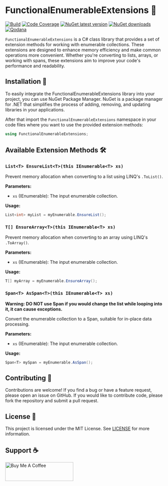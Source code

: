 
# FunctionalEnumerableExtensions 🌟

[![Build](https://github.com/ricardotondello/FunctionalEnumerableExtensions/actions/workflows/dotnet.yml/badge.svg?branch=main)](https://github.com/ricardotondello/FunctionalEnumerableExtensions/actions/workflows/dotnet.yml)
[![Code Coverage](https://img.shields.io/badge/Code%20Coverage-100%25-success?style=flat)](https://ricardotondello.github.io/FunctionalEnumerableExtensions/unittests)
[![NuGet latest version](https://badgen.net/nuget/v/FunctionalEnumerableExtensions/latest)](https://nuget.org/packages/FunctionalEnumerableExtensions)
[![NuGet downloads](https://img.shields.io/nuget/dt/FunctionalEnumerableExtensions)](https://www.nuget.org/packages/FunctionalEnumerableExtensions)
[![Qodana](https://github.com/ricardotondello/FunctionalEnumerableExtensions/actions/workflows/code_quality.yml/badge.svg)](https://github.com/ricardotondello/FunctionalEnumerableExtensions/actions/workflows/code_quality.yml)

`FunctionalEnumerableExtensions` is a C# class library that provides a set of extension methods for working with enumerable collections. 
These extensions are designed to enhance memory efficiency and make common operations more convenient. 
Whether you're converting to lists, arrays, or working with spans, these extensions aim to improve your code's performance and readability.

## Installation 🚀

To easily integrate the FunctionalEnumerableExtensions library into your project, you can use NuGet Package Manager.
NuGet is a package manager for .NET that simplifies the process of adding, removing,
and updating libraries in your applications.

After that import the `FunctionalEnumerableExtensions` namespace in your code files where you want to use the provided extension methods:

   ```csharp
   using FunctionalEnumerableExtensions;
   ```

## Available Extension Methods 🛠️

### `List<T> EnsureList<T>(this IEnumerable<T> xs)`

Prevent memory allocation when converting to a list using LINQ's `.ToList()`.

**Parameters:**
- `xs` (IEnumerable<T>): The input enumerable collection.

**Usage:**
```csharp
List<int> myList = myEnumerable.EnsureList();
```

### `T[] EnsureArray<T>(this IEnumerable<T> xs)`

Prevent memory allocation when converting to an array using LINQ's `.ToArray()`.

**Parameters:**
- `xs` (IEnumerable<T>): The input enumerable collection.

**Usage:**
```csharp
T[] myArray = myEnumerable.EnsureArray();
```

### `Span<T> AsSpan<T>(this IEnumerable<T> xs)`

**Warning: DO NOT use Span if you would change the list while looping into it, it can cause exceptions.**

Convert the enumerable collection to a Span, suitable for in-place data processing.

**Parameters:**
- `xs` (IEnumerable<T>): The input enumerable collection.

**Usage:**
```csharp
Span<T> mySpan = myEnumerable.AsSpan();
```

## Contributing 👥

Contributions are welcome! If you find a bug or have a feature request, please open an issue on GitHub.
If you would like to contribute code, please fork the repository and submit a pull request.

## License 📄

This project is licensed under the MIT License.
See [LICENSE](https://github.com/ricardotondello/FunctionalEnumerableExtensions/blob/main/LICENSE) for more information.

## Support ☕

<a href="https://www.buymeacoffee.com/ricardotondello" target="_blank"><img src="https://cdn.buymeacoffee.com/buttons/v2/default-yellow.png" alt="Buy Me A Coffee" style="height: 60px !important;width: 217px !important;" ></a>